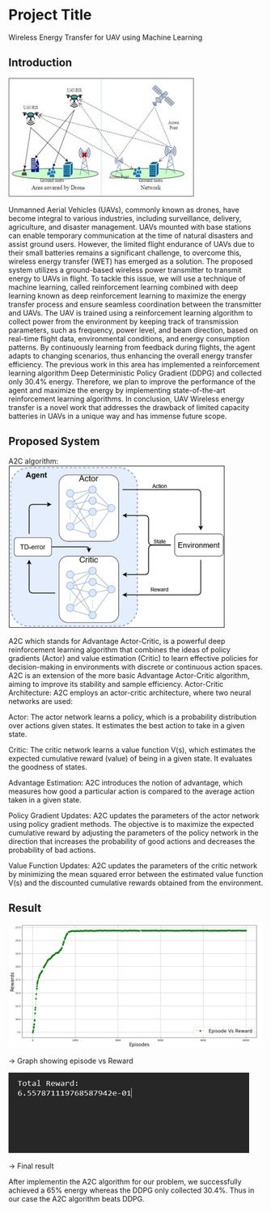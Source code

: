 
# Project Title

Wireless Energy Transfer for UAV using Machine Learning


## Introduction

![App Screenshot](https://github.com/mahesh191201/UAV-Wireless-Energy-Transfer-using-Machine-Learning/blob/main/Screenshots/project-diagram.jpg?raw=true)

Unmanned Aerial Vehicles (UAVs), commonly known as drones, have become integral to various industries, including surveillance, delivery, agriculture, and disaster management. UAVs mounted with base stations can enable temporary communication at the time of natural disasters and assist ground users. However, the limited flight endurance of UAVs due to their small batteries remains a significant challenge, to overcome this, wireless energy transfer (WET) has emerged as a solution. The proposed system utilizes a ground-based wireless power transmitter to transmit energy to UAVs in flight. To tackle this issue, we will use a technique of machine learning, called reinforcement learning combined with deep learning known as deep reinforcement learning to maximize the energy transfer process and ensure seamless coordination between the transmitter and UAVs. The UAV is trained using a reinforcement learning algorithm to collect power from the environment by keeping track of transmission parameters, such as frequency, power level, and beam direction, based on real-time flight data, environmental conditions, and energy consumption patterns. By continuously learning from feedback during flights, the agent adapts to changing scenarios, thus enhancing the overall energy transfer efficiency. The previous work in this area has implemented a reinforcement learning algorithm Deep Deterministic Policy Gradient (DDPG) and collected only 30.4% energy. Therefore, we plan to improve the performance of the agent and maximize the energy by implementing state-of-the-art reinforcement learning algorithms. In conclusion, UAV Wireless energy transfer is a novel work that addresses the drawback of limited capacity batteries in UAVs in a unique way and has immense future scope.
## Proposed System
A2C algorithm:
![App Screenshot](https://github.com/mahesh191201/UAV-Wireless-Energy-Transfer-using-Machine-Learning/blob/main/Screenshots/a2c.png?raw=true)

A2C which stands for Advantage Actor-Critic, is a powerful deep reinforcement learning algorithm that combines the ideas of policy gradients (Actor) and value estimation (Critic) to learn effective policies for decision-making in environments with discrete or continuous action spaces. A2C is an extension of the more basic Advantage Actor-Critic algorithm, aiming to improve its stability and sample efficiency. Actor-Critic Architecture: A2C employs an actor-critic architecture, where two 
neural networks are used:

Actor: The actor network learns a policy, which is a probability distribution over actions given states. It estimates the best action to take in a given state.

Critic: The critic network learns a value function V(s), which estimates the expected cumulative reward (value) of being in a given state. It evaluates the 
goodness of states.

Advantage Estimation: A2C introduces the notion of advantage, which measures how good a particular action is compared to the average action taken in a given state.

Policy Gradient Updates: A2C updates the parameters of the actor network using policy gradient methods. The objective is to maximize the expected cumulative reward by adjusting the parameters of the policy network in the direction that 
increases the probability of good actions and decreases the probability of bad actions.

Value Function Updates: A2C updates the parameters of the critic network by minimizing the mean squared error between the estimated value function V(s) and the discounted cumulative rewards obtained from the environment.


## Result
![App Screenshot](https://github.com/mahesh191201/UAV-Wireless-Energy-Transfer-using-Machine-Learning/blob/main/Screenshots/result_graph.png?raw=true)

-> Graph showing episode vs Reward

![App Screenshot](https://github.com/mahesh191201/UAV-Wireless-Energy-Transfer-using-Machine-Learning/blob/main/Screenshots/result.png?raw=true)

-> Final result 

After implementin the A2C algorithm for our problem, we successfully achieved a 65% energy whereas the DDPG only collected 30.4%. Thus in our case the A2C algorithm beats DDPG. 




